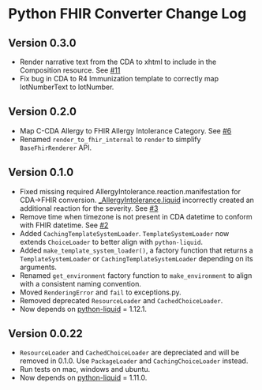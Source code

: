 # Python FHIR Converter Change Log

## Version 0.3.0
- Render narrative text from the CDA to xhtml to include in the Composition resource. See [#11](https://github.com/chaseastewart/fhir-converter/issues/11)
- Fix bug in CDA to R4 Immunization template to correctly map lotNumberText to lotNumber.

## Version 0.2.0
- Map C-CDA Allergy to FHIR Allergy Intolerance Category. See [#6](https://github.com/chaseastewart/fhir-converter/issues/6)
- Renamed `render_to_fhir_internal` to `render` to simplify `BaseFhirRenderer` API.

## Version 0.1.0
- Fixed missing required AllergyIntolerance.reaction.manifestation for CDA->FHIR conversion. [_AllergyIntolerance.liquid](https://github.com/chaseastewart/fhir-converter/blob/69ca8f81cade9a480e624e09bfa3c4aa1663a2bf/fhir_converter/templates/ccda/Resource/_AllergyIntolerance.liquid#L23) incorrectly created an additional reaction for the severity. See [#3](https://github.com/chaseastewart/fhir-converter/issues/3)
- Remove time when timezone is not present in CDA datetime to conform with FHIR datetime.  See [#2](https://github.com/chaseastewart/fhir-converter/issues/2)
- Added `CachingTemplateSystemLoader`. `TemplateSystemLoader` now extends `ChoiceLoader` to better align with `python-liquid`.
- Added `make_template_system_loader()`, a factory function that returns a `TemplateSystemLoader` or `CachingTemplateSystemLoader` depending on its arguments.
- Renamed `get_environment` factory function to `make_environment` to align with a consistent naming convention.
- Moved `RenderingError` and `fail` to exceptions.py.
- Removed deprecated `ResourceLoader` and `CachedChoiceLoader`. 
- Now depends on [python-liquid](https://pypi.org/project/python-liquid/) = 1.12.1.

## Version 0.0.22
- `ResourceLoader` and `CachedChoiceLoader` are depreciated and will be removed in 0.1.0. Use `PackageLoader` and `CachingChoiceLoader` instead.
- Run tests on mac, windows and ubuntu.
- Now depends on [python-liquid](https://pypi.org/project/python-liquid/) = 1.11.0.